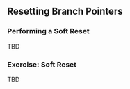 Resetting Branch Pointers
-----------------------

### Performing a Soft Reset ###

TBD

<!--
  * Reset with no flags is a --mixed
  * See also: git commit --amend
  * Updates HEAD to the commit specified
  * Unstages changes since that branch
  * Progit page 263
-->

### Exercise: Soft Reset ###

TBD
